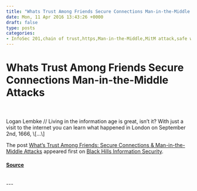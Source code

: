 ```yaml
---
title: "Whats Trust Among Friends Secure Connections Man-in-the-Middle Attacks"
date: Mon, 11 Apr 2016 13:43:26 +0000
draft: false
type: posts
categories: 
- InfoSec 201,chain of trust,https,Man-in-the-Middle,MitM attack,safe websites,secure connection,self signed certificaate,website security
---
```

# Whats Trust Among Friends Secure Connections Man-in-the-Middle Attacks

<br/>

<br/>
Logan Lembke // Living in the information age is great, isn’t it? With just a visit to the internet you can learn what happened in London on September 2nd, 1666, \[…\]

The post [What’s Trust Among Friends: Secure Connections & Man-in-the-Middle Attacks](https://www.blackhillsinfosec.com/whats-trust-among-friends-secure-connections-man-in-the-middle-attacks/) appeared first on [Black Hills Information Security](https://www.blackhillsinfosec.com).

#### [Source](https://www.blackhillsinfosec.com/whats-trust-among-friends-secure-connections-man-in-the-middle-attacks/)

<br/>
---
